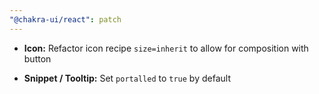 ```yaml
---
"@chakra-ui/react": patch
---
```


- **Icon:** Refactor icon recipe `size=inherit` to allow for composition with
  button

- **Snippet / Tooltip:** Set `portalled` to `true` by default
